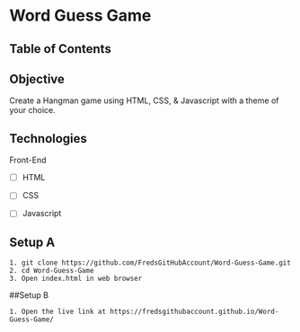 # Word Guess Game

## Table of Contents 

## Objective 

Create a Hangman game using HTML, CSS, & Javascript with a theme of your choice.  

## Technologies
Front-End
- [ ] HTML
- [ ] CSS
- [ ] Javascript


## Setup A
```
1. git clone https://github.com/FredsGitHubAccount/Word-Guess-Game.git
2. cd Word-Guess-Game
3. Open index.html in web browser

``` 
##Setup B
```
1. Open the live link at https://fredsgithubaccount.github.io/Word-Guess-Game/